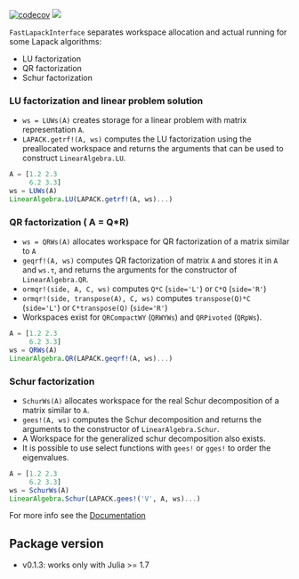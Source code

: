 [![codecov](https://codecov.io/gh/louisponet/FastLapackInterface.jl/branch/main/graph/badge.svg?token=3VH7VTUQNR)](https://codecov.io/gh/louisponet/FastLapackInterface.jl)
[![](https://img.shields.io/badge/docs-latest-blue.svg)](https://louisponet.github.io/FastLapackInterface.jl/dev)

``FastLapackInterface`` separates workspace allocation and actual
running for some Lapack algorithms:
 
 - LU factorization
 - QR factorization
 - Schur factorization

### LU factorization and linear problem solution

 - ``ws = LUWs(A)`` creates storage for a linear problem with matrix representation `A`.
 - ``LAPACK.getrf!(A, ws)`` computes the LU factorization using the preallocated workspace and returns the
 arguments that can be used to construct `LinearAlgebra.LU`.
 
```julia
A = [1.2 2.3
     6.2 3.3]
ws = LUWs(A)
LinearAlgebra.LU(LAPACK.getrf!(A, ws)...)
```

### QR factorization ( A = Q*R)

- `ws = QRWs(A)` allocates workspace for QR factorization of
  a matrix similar to `A`
- `geqrf!(A, ws)` computes QR factorization of matrix `A` and
  stores it in `A` and `ws.τ`, and returns the arguments for the constructor of `LinearAlgebra.QR`.  
- `ormqr!(side, A, C, ws)` computes `Q*C` (`side='L'`) or `C*Q`
  (`side='R'`) 
- `ormqr!(side, transpose(A), C, ws)` computes `transpose(Q)*C`
  (`side='L'`) or `C*transpose(Q)` (`side='R'`)
- Workspaces exist for `QRCompactWY` (`QRWYWs`) and `QRPivoted` (`QRpWs`).

```julia
A = [1.2 2.3
     6.2 3.3]
ws = QRWs(A)
LinearAlgebra.QR(LAPACK.geqrf!(A, ws)...)
```
  
### Schur factorization

- `SchurWs(A)` allocates workspace for the real Schur decomposition of
  a matrix similar to `A`.
- `gees!(A, ws)` computes the Schur decomposition and returns the arguments to
   the constructor of `LinearAlgebra.Schur`.
- A Workspace for the generalized schur decomposition also exists.
- It is possible to use select functions with `gees!` or `gges!` to order the eigenvalues.
```julia
A = [1.2 2.3
     6.2 3.3]
ws = SchurWs(A)
LinearAlgebra.Schur(LAPACK.gees!('V', A, ws)...)
```
For more info see the [Documentation](https://louisponet.github.io/FastLapackInterface.jl/dev)

## Package version
-   v0.1.3: works only with Julia >= 1.7
